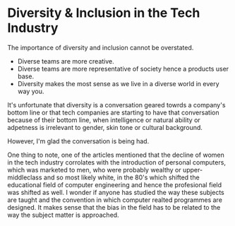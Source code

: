 # Diversity & Inclusion in the Tech Industry

The importance of diversity and  inclusion cannot be overstated. 

- Diverse teams are more creative.
- Diverse teams are more representative of society hence a products user base.
- Diversity makes the most sense as we live in a diverse world in every way you.

It's unfortunate that diversity is a conversation geared towrds a company's bottom line  or that tech companies are starting to have that conversation because of their bottom line, when intelligence or natural ability or adpetness is irrelevant to gender, skin tone or cultural background.

However, I'm glad the conversation is being had.

One thing to note, one of the articles mentioned that the decline of women in the tech industry corrolates with the introduction of personal computers, which was marketed to men, who were probably wealthy or upper-middleclass and so most likely white, in the 80's which shifted the educational field of computer engineering and hence the profesional field was shifted as well.
I wonder if anyone has studied the way these subjects are taught and the convention in which computer realted programmes are designed. It makes sense that the bias in the field has to be related to the way the subject matter is approached. 



